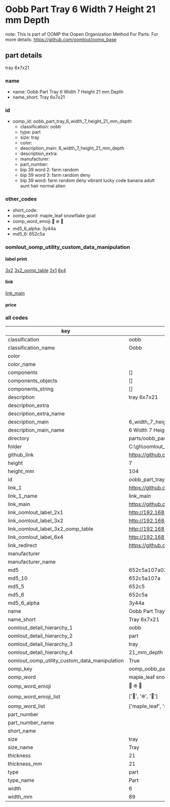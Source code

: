 # Oobb Part Tray 6 Width 7 Height 21 mm Depth  

note: This is part of OOMP the Oopen Organization Method For Parts. For more details: https://github.com/oomlout/oomp_base

##  part details
  



tray 6x7x21



### name
* name: Oobb Part Tray 6 Width 7 Height 21 mm Depth
* name_short: Tray 6x7x21 
### id
* oomp_id: oobb_part_tray_6_width_7_height_21_mm_depth
  * classification: oobb
  * type: part
  * size: tray
  * color: 
  * description_main: 6_width_7_height_21_mm_depth
  * description_extra: 
  * manufacturer: 
  * part_number: 
  * bip 39 word 2: farm random
  * bip 39 word 3: farm random deny
  * bip 39 word: farm random deny vibrant lucky code banana adult aunt hair normal alien

### other_codes
* short_code: 
* oomp_word: maple_leaf snowflake goat
* oomp_word_emoji :maple_leaf: :snowflake: :goat:
* md5_6_alpha: 3y44a
* md5_6: 652c5a






### oomlout_oomp_utility_custom_data_manipulation
#### label print
[3x2](http://192.168.1.245:1112/?label=oomp%203y44a)
[3x2_oomp_table](http://192.168.1.108:1112/?label=oomp%203y44a)
[2x1](http://192.168.1.242:1112/?label=oomp%203y44a)
[6x4](http://192.168.1.55:1112/?label=oomp%203y44a)    

#### link

[link_main](https://github.com/oomlout/oomlout_oobb_version_4_generated_parts/tree/main/navigation_oomp/oobb/part/tray/6_width_7_height_21_mm_depth/part)                              

#### price







### all codes 
| key | value |  
| --- | --- |  
| classification | oobb |  
| classification_name | Oobb |  
| color |  |  
| color_name |  |  
| components | [] |  
| components_objects | [] |  
| components_string | [] |  
| description | tray 6x7x21 |  
| description_extra |  |  
| description_extra_name |  |  
| description_main | 6_width_7_height_21_mm_depth |  
| description_main_name | 6 Width 7 Height 21 mm Depth |  
| directory | parts/oobb_part_tray_6_width_7_height_21_mm_depth |  
| folder | C:\gh\oomlout_oobb_version_4_generated_parts\parts\oobb_part_tray_6_width_7_height_21_mm_depth |  
| github_link | https://github.com/oomlout/oomlout_oomp_part_src/tree/main/parts/oobb_part_tray_6_width_7_height_21_mm_depth |  
| height | 7 |  
| height_mm | 104 |  
| id | oobb_part_tray_6_width_7_height_21_mm_depth |  
| link_1 | https://github.com/oomlout/oomlout_oobb_version_4_generated_parts/tree/main/navigation_oomp/oobb/part/tray/6_width_7_height_21_mm_depth/part |  
| link_1_name | link_main |  
| link_main | https://github.com/oomlout/oomlout_oobb_version_4_generated_parts/tree/main/navigation_oomp/oobb/part/tray/6_width_7_height_21_mm_depth/part |  
| link_oomlout_label_2x1 | http://192.168.1.242:1112/?label=oomp%203y44a |  
| link_oomlout_label_3x2 | http://192.168.1.245:1112/?label=oomp%203y44a |  
| link_oomlout_label_3x2_oomp_table | http://192.168.1.108:1112/?label=oomp%203y44a |  
| link_oomlout_label_6x4 | http://192.168.1.55:1112/?label=oomp%203y44a |  
| link_redirect | https://github.com/oomlout/oomlout_oobb_version_4_generated_parts/tree/main/parts/oobb_tray_06_07_21 |  
| manufacturer |  |  
| manufacturer_name |  |  
| md5 | 652c5a107a03c244b4425f36756c6a99 |  
| md5_10 | 652c5a107a |  
| md5_5 | 652c5 |  
| md5_6 | 652c5a |  
| md5_6_alpha | 3y44a |  
| name | Oobb Part Tray 6 Width 7 Height 21 mm Depth |  
| name_short | Tray 6x7x21  |  
| oomlout_detail_hierarchy_1 | oobb |  
| oomlout_detail_hierarchy_2 | part |  
| oomlout_detail_hierarchy_3 | tray |  
| oomlout_detail_hierarchy_4 | 21_mm_depth |  
| oomlout_oomp_utility_custom_data_manipulation | True |  
| oomp_key | oomp_oobb_part_tray_6_width_7_height_21_mm_depth |  
| oomp_word | maple_leaf snowflake goat |  
| oomp_word_emoji | :maple_leaf: :snowflake: :goat: |  
| oomp_word_emoji_list | [':maple_leaf:', ':snowflake:', ':goat:'] |  
| oomp_word_list | ['maple_leaf', 'snowflake', 'goat'] |  
| part_number |  |  
| part_number_name |  |  
| short_name |  |  
| size | tray |  
| size_name | Tray |  
| thickness | 21 |  
| thickness_mm | 21 |  
| type | part |  
| type_name | Part |  
| width | 6 |  
| width_mm | 89 |  
